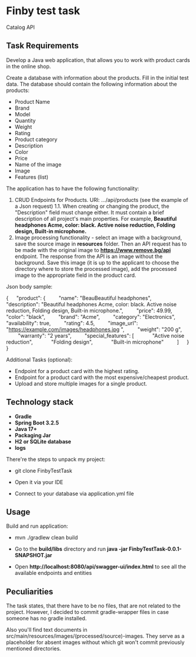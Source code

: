 # Finby test task

Catalog API 

## Task Requirements

Develop a Java web application, that allows you to work with product cards in the online shop.

Create a database with information about the products. Fill in the initial test data. The database should contain the following information about the products:

* Product Name
* Brand
* Model
* Quantity
* Weight
* Rating
* Product category
* Description
* Color
* Price
* Name of the image
* Image
* Features (list)

The application has to have the following functionality:
1. CRUD Endpoints for Products. URl: .../api/products (see the example of a Json request)
1.1. When creating or changing the product, the "Description" field must change either. It must contain a brief description of all project's main properties. For example, **Beautiful headphones Acme, color: black. Active noise reduction, Folding design, Built-in microphone.**
2. Image processing functionality - select an image with a background, save the source image in **resources** folder. Then an API request has to be made with the original image to **https://www.remove.bg/api** endpoint. The response from the API is an image without the background. Save this image (it is up to the applicant to choose the directory where to store the processed image), add the processed image to the appropriate field in the product card.

Json body sample:

{
&emsp;  "product": {
&emsp;&emsp;        "name": "BeauBeautiful headphones",
&emsp;&emsp;        "description": "Beautiful headphones Acme, color: black. Active noise reduction, Folding design, Built-in microphone.",
&emsp;&emsp;        "price": 49.99,
&emsp;&emsp;        "color": "black",
&emsp;&emsp;        "brand": "Acme",
&emsp;&emsp;        "category": "Electronics",
&emsp;&emsp;        "availability": true,
&emsp;&emsp;       "rating": 4.5,
&emsp;&emsp;        "image_url": "https://example.com/images/headphones.jpg ",
&emsp;&emsp;        "weight": "200 g",
&emsp;&emsp;        "warranty": "2 years",
&emsp;&emsp;        "special_features": [
&emsp;&emsp;&emsp;             "Active noise reduction",
&emsp;&emsp;&emsp;             "Folding design",
&emsp;&emsp;&emsp;             "Built-in microphone"
&emsp;&emsp;        ]
&emsp;    }
}

Additional Tasks (optional):
* Endpoint for a product card with the highest rating.
* Endpoint for a product card with the most expensive/cheapest product.		
* Upload and store multiple images for a single product.

## Technology stack

* **Gradle**
* **Spring Boot 3.2.5**
* **Java 17+**
* **Packaging Jar**
* **H2 or SQLite database**
* **logs**

There're the steps to unpack my project: 

* git clone FinbyTestTask

* Open it via your IDE

* Connect to your database via application.yml file

## Usage

Build and run application:

* mvn ./gradlew clean build

* Go to the **build/libs**  directory and run **java -jar FinbyTestTask-0.0.1-SNAPSHOT.jar**

* Open **http://localhost:8080/api/swagger-ui/index.html** to see all the available endpoints and entities

## Peculiarities

The task states, that there have to be no files, that are not related to the project. However, I decided to commit gradle-wrapper files in case someone has no gradle installed. 

Also you'll find text documents in src/main/resources/images/(processed/source)-images. They serve as a placeholder for absent images without which git won't commit previously mentioned directories.